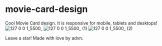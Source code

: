 # movie-card-design
Cool Movie Card design. It is responsive for mobile, tablets and desktops!
![127 0 0 1_5500_](https://github.com/user-attachments/assets/4b5ad62d-22ba-4dcc-bcbb-b693c3912310)
![127 0 0 1_5500_ (1)](https://github.com/user-attachments/assets/08b3b2dd-c3d7-45a4-a744-d64b6a039083)
![127 0 0 1_5500_ (2)](https://github.com/user-attachments/assets/f38e43b2-8872-4981-8b38-29d5a0c17d09)

Leave a star! Made with love by advn.
